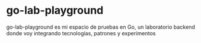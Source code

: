 # go-lab-playground
go-lab-playground es mi espacio de pruebas en Go, un laboratorio backend donde voy integrando tecnologías, patrones y experimentos
